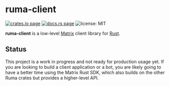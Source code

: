 # ruma-client

[![crates.io page](https://img.shields.io/crates/v/ruma-client.svg)](https://crates.io/crates/ruma-client)
[![docs.rs page](https://docs.rs/ruma-client/badge.svg)](https://docs.rs/ruma-client/)
![license: MIT](https://img.shields.io/crates/l/ruma-client.svg)

**ruma-client** is a low-level [Matrix][] client library for [Rust][].

[Matrix]: https://matrix.org/
[Rust]: https://www.rust-lang.org/

## Status

This project is a work in progress and not ready for production usage yet. If you are looking to
build a client application or a bot, you are likely going to have a better time using the Matrix
Rust SDK, which also builds on the other Ruma crates but provides a higher-level API.
